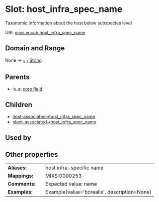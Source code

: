 
# Slot: host_infra_spec_name


Taxonomic information about the host below subspecies level

URI: [mixs.vocab:host_infra_spec_name](https://w3id.org/mixs/vocab/host_infra_spec_name)


## Domain and Range

None &#8594;  <sub>0..1</sub> [String](types/String.md)

## Parents

 *  is_a: [core field](core_field.md)

## Children

 *  [host-associated➞host_infra_spec_name](host_associated_host_infra_spec_name.md)
 *  [plant-associated➞host_infra_spec_name](plant_associated_host_infra_spec_name.md)

## Used by


## Other properties

|  |  |  |
| --- | --- | --- |
| **Aliases:** | | host infra-specific name |
| **Mappings:** | | MIXS:0000253 |
| **Comments:** | | Expected value: name |
| **Examples:** | | Example(value='borealis', description=None) |

